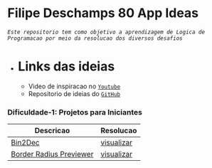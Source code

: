 # Filipe Deschamps 80 App Ideas

*`Este repositorio tem como objetivo a aprendizagem de Logica de Programacao por meio da resolucao dos diversos desafios`*

* # Links das ideias
  * Video de inspiracao no [`Youtube`](https://www.youtube.com/watch?v=H4CCPaYLTWg)
  * Repositorio de ideias do [`GitHub`](https://github.com/florinpop17/app-ideas)

### Dificuldade-1: Projetos para Iniciantes
| Descricao                                                        | Resolucao
| ---------------------------------------------------------------- | -------------
| [Bin2Dec](./MD/Bin2Dec-App.md)                                   | [visualizar](./Beginner/Bin2Dec/index)
| [Border Radius Previewer](./MD/Border-Radius-Previewer.md)       | [visualizar](./Beginner/Bin2Dec/index)
